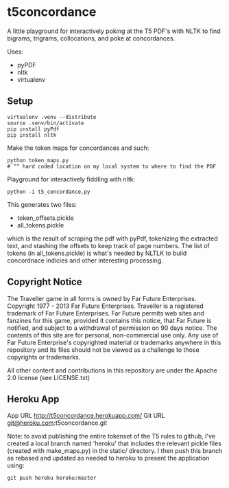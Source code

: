 t5concordance
=============

A little playground for interactively poking at the T5 PDF's with NLTK to
find bigrams, trigrams, collocations, and poke at concordances.

Uses:
* pyPDF
* nltk
* virtualenv

Setup
-----

    virtualenv .venv --distribute
    source .venv/bin/activate
    pip install pyPdf
    pip install nltk

Make the token maps for concordances and such:

    python token_maps.py
    # ^^ hard coded location on my local system to where to find the PDF

Playground for interactively fiddling with nltk:

    python -i t5_concordance.py

This generates two files:
* token_offsets.pickle
* all_tokens.pickle

which is the result of scraping the pdf with pyPdf, tokenizing the
extracted text, and stashing the offsets to keep track of page numbers.
The list of tokens (in all_tokens.pickle) is what's needed by NLTLK
to build concordnace indicies and other interesting processing.

Copyright Notice
----------------

The Traveller game in all forms is owned by Far Future Enterprises.
Copyright 1977 - 2013 Far Future Enterprises. Traveller is a registered
trademark of Far Future Enterprises. Far Future permits web sites and
fanzines for this game, provided it contains this notice, that Far Future
is notified, and subject to a withdrawal of permission on 90 days notice.
The contents of this site are for personal, non-commercial use only. Any
use of Far Future Enterprise's copyrighted material or trademarks anywhere
in this repository and its files should not be viewed as a challenge to
those copyrights or trademarks.

All other content and contributions in this repository are under the
Apache 2.0 license (see LICENSE.txt)

Heroku App
----------

App URL http://t5concordance.herokuapp.com/
Git URL git@heroku.com:t5concordance.git

Note: to avoid publishing the entire tokenset of the T5 rules to github,
I've created a local branch named 'heroku' that includes the relevant
pickle files (created with make_maps.py) in the static/ directory. I then
push this branch as rebased and updated as needed to heroku to present
the application using:

    git push heroku heroku:master

